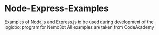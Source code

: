 # Node-Express-Examples
Examples of Node.js and Express.js to be used during development of the logicbot program for NemoBot 
All examples are taken from CodeAcademy 
